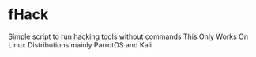 # fHack
Simple script to run hacking tools without commands
This Only Works On Linux Distributions mainly ParrotOS and Kali
